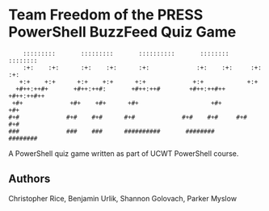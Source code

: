 # Team Freedom of the PRESS PowerShell BuzzFeed Quiz Game

```
    :::::::::       :::::::::       ::::::::::       ::::::::       :::::::: 
    :+:    :+:      :+:    :+:      :+:             :+:    :+:     :+:    :+: 
   +:+    +:+      +:+    +:+      +:+             +:+            +:+         
  +#++:++#+       +#++:++#:       +#++:++#        +#++:++#++     +#++:++#++   
 +#+             +#+    +#+      +#+                    +#+            +#+    
#+#             #+#    #+#      #+#             #+#    #+#     #+#    #+#     
###             ###    ###      ##########       ########       ######## 
```

A PowerShell quiz game written as part of UCWT PowerShell course.

## Authors

Christopher Rice, Benjamin Urlik, Shannon Golovach, Parker Myslow
